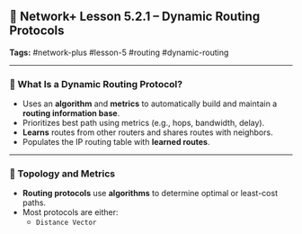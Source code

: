 ## 📘 Network+ Lesson 5.2.1 – Dynamic Routing Protocols  
**Tags:** #network-plus #lesson-5 #routing #dynamic-routing  

---

### 🧱 What Is a Dynamic Routing Protocol?  
- Uses an **algorithm** and **metrics** to automatically build and maintain a **routing information base**.  
- Prioritizes best path using metrics (e.g., hops, bandwidth, delay).  
- **Learns** routes from other routers and shares routes with neighbors.  
- Populates the IP routing table with **learned routes**.

---

### 🧭 Topology and Metrics  

- **Routing protocols** use **algorithms** to determine optimal or least-cost paths.  
- Most protocols are either:  
  - `Distance Vector`

